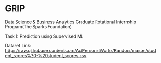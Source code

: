 # GRIP
Data Science & Business Analytics
Graduate Rotational Internship Program(The Sparks Foundation)

Task 1: Prediction using Supervised ML

Dataset Link: https://raw.githubusercontent.com/AdiPersonalWorks/Random/master/student_scores%20-%20student_scores.csv 
